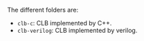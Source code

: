The different folders are:

- `clb-c`: CLB implemented by C++.
- `clb-verilog`: CLB implemented by verilog.
